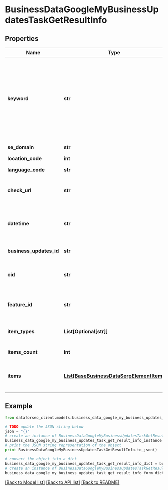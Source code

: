 # BusinessDataGoogleMyBusinessUpdatesTaskGetResultInfo


## Properties

Name | Type | Description | Notes
------------ | ------------- | ------------- | -------------
**keyword** | **str** | keyword received in a POST array keyword is returned with decoded %## (plus symbol ‘+’ will be decoded to a space character) this field will contain the cid parameter if you specified it in the keyword field when setting a task; example: cid:2946633002421908862 learn more about the parameter in this help center article | [optional] 
**se_domain** | **str** | search engine domain as specified in a POST array | [optional] 
**location_code** | **int** | location code in a POST array | [optional] 
**language_code** | **str** | language code in a POST array | [optional] 
**check_url** | **str** | direct URL to search engine results you can use it to make sure that we provided accurate results | [optional] 
**datetime** | **str** | date and time when the result was received in the UTC format: “yyyy-mm-dd hh-mm-ss +00:00” example: 2019-11-15 12:57:46 +00:00 | [optional] 
**business_updates_id** | **str** | identifier of the business updates element in SERP | [optional] 
**cid** | **str** | google-defined client id unique id of a local establishment learn more about the cid identifier in this help center article | [optional] 
**feature_id** | **str** | the unique identifier of the element in SERP learn more about the identifier in this help center article | [optional] 
**item_types** | **List[Optional[str]]** | item types types of search engine results encountered in the items array; possible item types: google_business_post | [optional] 
**items_count** | **int** | item types the number of items in the items array | [optional] 
**items** | [**List[BaseBusinessDataSerpElementItem]**](BaseBusinessDataSerpElementItem.md) | encountered item types types of search engine results encountered in the items array; possible item types: google_business_post | [optional] 

## Example

```python
from dataforseo_client.models.business_data_google_my_business_updates_task_get_result_info import BusinessDataGoogleMyBusinessUpdatesTaskGetResultInfo

# TODO update the JSON string below
json = "{}"
# create an instance of BusinessDataGoogleMyBusinessUpdatesTaskGetResultInfo from a JSON string
business_data_google_my_business_updates_task_get_result_info_instance = BusinessDataGoogleMyBusinessUpdatesTaskGetResultInfo.from_json(json)
# print the JSON string representation of the object
print BusinessDataGoogleMyBusinessUpdatesTaskGetResultInfo.to_json()

# convert the object into a dict
business_data_google_my_business_updates_task_get_result_info_dict = business_data_google_my_business_updates_task_get_result_info_instance.to_dict()
# create an instance of BusinessDataGoogleMyBusinessUpdatesTaskGetResultInfo from a dict
business_data_google_my_business_updates_task_get_result_info_form_dict = business_data_google_my_business_updates_task_get_result_info.from_dict(business_data_google_my_business_updates_task_get_result_info_dict)
```
[[Back to Model list]](../README.md#documentation-for-models) [[Back to API list]](../README.md#documentation-for-api-endpoints) [[Back to README]](../README.md)


